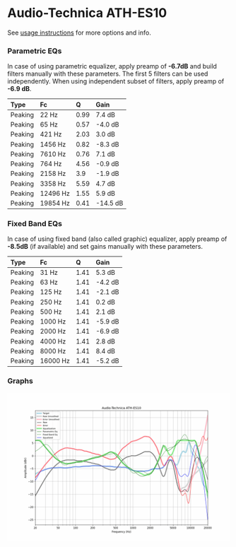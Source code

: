 # Audio-Technica ATH-ES10
See [usage instructions](https://github.com/jaakkopasanen/AutoEq#usage) for more options and info.

### Parametric EQs
In case of using parametric equalizer, apply preamp of **-6.7dB** and build filters manually
with these parameters. The first 5 filters can be used independently.
When using independent subset of filters, apply preamp of **-6.9 dB**.

| Type    | Fc       |    Q | Gain     |
|:--------|:---------|:-----|:---------|
| Peaking | 22 Hz    | 0.99 | 7.4 dB   |
| Peaking | 65 Hz    | 0.57 | -4.0 dB  |
| Peaking | 421 Hz   | 2.03 | 3.0 dB   |
| Peaking | 1456 Hz  | 0.82 | -8.3 dB  |
| Peaking | 7610 Hz  | 0.76 | 7.1 dB   |
| Peaking | 764 Hz   | 4.56 | -0.9 dB  |
| Peaking | 2158 Hz  | 3.9  | -1.9 dB  |
| Peaking | 3358 Hz  | 5.59 | 4.7 dB   |
| Peaking | 12496 Hz | 1.55 | 5.9 dB   |
| Peaking | 19854 Hz | 0.41 | -14.5 dB |

### Fixed Band EQs
In case of using fixed band (also called graphic) equalizer, apply preamp of **-8.5dB**
(if available) and set gains manually with these parameters.

| Type    | Fc       |    Q | Gain    |
|:--------|:---------|:-----|:--------|
| Peaking | 31 Hz    | 1.41 | 5.3 dB  |
| Peaking | 63 Hz    | 1.41 | -4.2 dB |
| Peaking | 125 Hz   | 1.41 | -2.1 dB |
| Peaking | 250 Hz   | 1.41 | 0.2 dB  |
| Peaking | 500 Hz   | 1.41 | 2.1 dB  |
| Peaking | 1000 Hz  | 1.41 | -5.9 dB |
| Peaking | 2000 Hz  | 1.41 | -6.9 dB |
| Peaking | 4000 Hz  | 1.41 | 2.8 dB  |
| Peaking | 8000 Hz  | 1.41 | 8.4 dB  |
| Peaking | 16000 Hz | 1.41 | -5.2 dB |

### Graphs
![](./Audio-Technica%20ATH-ES10.png)